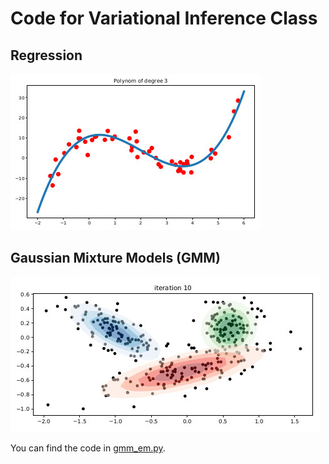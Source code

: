 # Code for Variational Inference Class

## Regression

![](regression.jpg)

## Gaussian Mixture Models (GMM)

![](fig.jpg)

You can find the code in [gmm_em.py](gmm_em.py).
